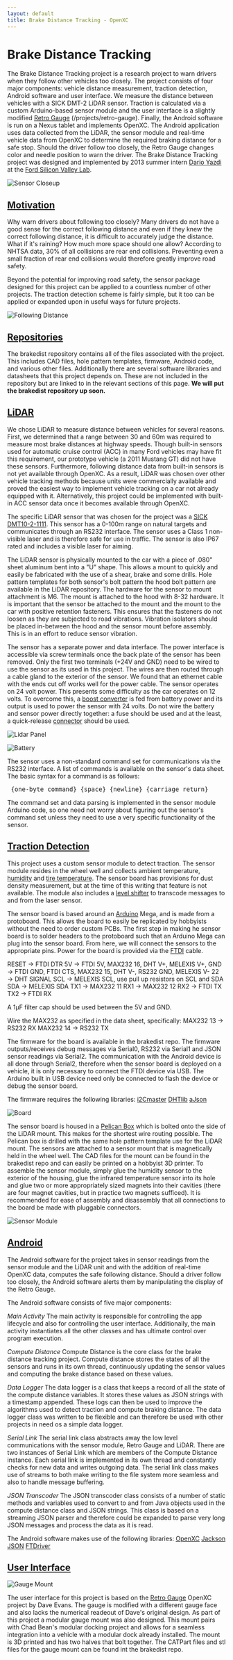```yaml
---
layout: default
title: Brake Distance Tracking - OpenXC
---
```


<div class="page-header">
    <h1>Brake Distance Tracking</h1>
</div>

The Brake Distance Tracking project is a research project to warn drivers when
they follow other vehicles too closely. The project consists of four major components:
vehicle distance measurement, traction detection, Android software and user interface.
We measure the distance between vehicles with a SICK DMT-2 LiDAR sensor.
Traction is calculated via a custom
Arduino-based sensor module and the user interface is a slightly modified [Retro Gauge]
(/projects/retro-gauge).
Finally, the Android software is run on a Nexus tablet and implements OpenXC. The Android
application uses data collected from the LiDAR, the sensor module and real-time vehicle data
from OpenXC to determine
the required braking distance for a safe stop. Should the driver follow too closely, the
Retro Gauge changes color and needle position to warn the driver. The Brake Distance
Tracking project was designed and implemented by 2013 summer intern
[Dario Yazdi](http://github.com/darioyazdi) at the [Ford Silicon Valley Lab](http://fordsvl.com).

![Sensor Closeup](/projects/images/brakedist/lidar_close_up.jpg)

<div class="page-header">
    <h2 id="motivation"><a href="#motivation">Motivation</a></h2>
</div>

Why warn drivers about following too closely? Many drivers do not have
a good sense for the correct following distance and even if they knew the correct
following distance, it is difficult to accurately judge the distance. What if it's raining?
How much more space should one allow? According to NHTSA data, 30% of all collisions
are rear end collisions. Preventing even a small fraction of rear end collisions
would therefore greatly improve road safety.

Beyond the potential for improving road safety, the sensor package designed for this project
can be applied to a countless number of other projects. The traction detection scheme
is fairly simple, but it too can be applied or expanded upon in useful ways for
future projects.

![Following Distance](/projects/images/brakedist/following_distance.jpg)

<div class="page-header">
    <h2 id="repositories"><a href="#repositories">Repositories</a></h2>
</div>

The brakedist repository contains all of the files associated with the project. This includes CAD files, hole pattern templates, firmware, Android code, and various other files. Additionally there are several software libraries and datasheets that this project depends on. These are not included in the repository but are linked to in the relevant sections of this page.  **We will put the brakedist repository up soon.**


<div class="page-header">
    <h2 id="LiDAR"><a href="#lidar">
        LiDAR
    </a></h2>
</div>

We chose LiDAR to measure distance between vehicles for several reasons.
First, we determined that a range between 30 and 60m was required to measure most
brake distances at highway speeds. Though built-in sensors used for automatic cruise control
(ACC) in many Ford vehicles may have fit this requirement,
our prototype vehicle (a 2011 Mustang GT) did not have these sensors. Furthermore,
following distance data from built-in sensors is not yet available through OpenXC.
As a result, LiDAR was chosen over other vehicle
tracking methods because units were commercially available and proved the easiest way
to implement vehicle tracking on a car not already equipped with it.  Alternatively, this
project could be implemented with built-in ACC sensor data once it becomes available through
OpenXC.

The specific LiDAR sensor that was chosen for the project was a [SICK DMT10-2-1111][]. This sensor
has a 0-100m range on natural targets and communicates through an RS232 interface.
The sensor uses a Class 1 non-visible laser and is therefore safe for use in traffic.
The sensor is also IP67 rated and includes a visible laser for aiming.

The LiDAR sensor is physically mounted to the car with a piece of .080" sheet aluminum bent into a "U" shape. This allows a mount to quickly and easily be fabricated with the use of a shear, brake and some drills. Hole pattern templates for both sensor's bolt pattern the hood bolt pattern are available in the LiDAR repository. The hardware for the sensor to mount attachment is M6. The mount is attached to the hood with 8-32 hardware. It is important that the sensor be attached to the mount and the mount to the car with positive retention fasteners. This ensures that the fasteners do not loosen as they are subjected to road vibrations. Vibration isolators should be placed in-between the hood and the sensor mount before assembly. This is in an effort to reduce sensor vibration.

The sensor has a separate power and data interface. The power interface is accessible via screw terminals once the back plate of the sensor has been removed. Only the first two terminals (+24V and GND) need to be wired to use the sensor as its used in this project. The wires are then routed through a cable gland to the exterior of the sensor. We found that an ethernet cable with the ends cut off works well for the power cable. The sensor operates on 24 volt power. This presents some difficulty as the car operates on 12 volts. To overcome this, a [boost converter][] is fed from battery power and its output is used to power the sensor with 24 volts. Do not wire the battery and sensor power directly together: a fuse should be used and at the least, a quick-release [connector][] should be used.

![Lidar Panel](/projects/images/brakedist/lidar_panel.jpg)

![Battery](/projects/images/brakedist/battery_connection.jpg)

The sensor uses a non-standard command set for communications via the RS232
interface. A list of commands is available on the sensor's data sheet. The basic syntax for a command is as follows:

<PRE> {one-byte command} {space} {newline} {carriage return} </PRE>

The command set and data parsing is implemented in the sensor module Arduino code, so one need not worry about figuring out the sensor's command set unless they need to use a very specific functionality of the sensor.



<div class="page-header">
    <h2 id="Traction Detection"><a href="#Traction Detection"> Traction Detection</a></h2>
</div>

This project uses a custom sensor module to detect traction. The sensor module resides in the wheel well and collects ambient temperature, [humidity][] and [tire temperature][]. The sensor board has provisions for dust density measurement, but at the time of this writing that feature is not available. The module also includes a [level shifter][] to transcode messages to and from the laser sensor.

The sensor board is based around an [Arduino][] Mega, and is made from a protoboard. This allows the board to easily be replicated by hobbyists without the need to order custom PCBs. The first step in  making he sensor board is to solder headers to the protoboard such that an Arduino Mega can plug into the sensor board. From here, we will connect the sensors to the appropriate pins. Power for the board is provided via the [FTDI][] cable.

RESET &rarr; FTDI DTR
5V &rarr; FTDI 5V, MAX232 16, DHT V+, MELEXIS V+,
GND &rarr; FTDI GND, FTDI CTS, MAX232 15, DHT V-, RS232 GND, MELEXIS V-
22 &rarr; DHT SIGNAL
SCL &rarr; MELEXIS SCL, use pull up resistors on SCL and SDA
SDA &rarr; MELEXIS SDA
TX1 &rarr; MAX232 11
RX1 &rarr;  MAX232 12
RX2 &rarr;  FTDI TX
TX2 &rarr;  FTDI RX

A 1&mu;F filter cap should be used between the 5V and GND.

Wire the MAX232 as specified in the data sheet, specifically:
MAX232 13 &rarr; RS232 RX
MAX232 14 &rarr; RS232 TX

The firmware for the board is available in the brakedist repo. The firmware outputs/receives debug messages via Serial0, RS232 via Serial1 and JSON sensor readings via Serial2. The communication with the Android device is all done through Serial2, therefore when the sensor board is deployed on a vehicle, it is only necessary to connect the FTDI device via USB. The Arduino built in USB device need only be connected to flash the device or debug the sensor board.

The firmware requires the following libraries:
[i2Cmaster](http://homepage.hispeed.ch/peterfleury/avr-software.html)
[DHTlib](https://github.com/adafruit/DHT-sensor-library)
[aJson](https://github.com/interactive-matter/aJson)

![Board](/projects/images/brakedist/board.jpg)

The sensor board is housed in a [Pelican Box][] which is bolted onto the side of the LiDAR mount. This makes for the shortest wire routing possible. The Pelican box is drilled with the same hole pattern template use for the LiDAR mount. The sensors are attached to a sensor mount that is magnetically held in the wheel well. The CAD files for the mount can be found in the brakedist repo and can easily be printed on a hobbyist 3D printer. To assemble the sensor module, simply glue the humidity sensor to the exterior of the housing, glue the infrared temperature sensor into its hole and glue two or more appropriately sized magnets into their cavities (there are four magnet cavities, but in practice two magnets sufficed). It is recommended for ease of assembly and disassembly that all connections to the board be made with pluggable connectors.

![Sensor Module](/projects/images/brakedist/sensor_module.jpg)


<div class="page-header">
    <h2 id="Android"><a href="#Android">Android</a></h2>
</div>

The Android software for the project takes in sensor readings from the sensor module and the LiDAR unit and with the addition of real-time OpenXC data, computes the safe following distance. Should a driver follow too closely, the Android software alerts them by manipulating the display of the Retro Gauge.

The Android software consists of five major components:

*Main Activity*
The main activity is responsible for controlling the app lifecycle and also for controlling the user interface. Additionally, the main activity instantiates all the other classes and has ultimate control over program execution.

*Compute Distance*
Compute Distance is the core class for the brake distance tracking project. Compute distance stores the states of all the sensors and runs in its own thread, continuously updating the sensor values and computing the brake distance based on these values.

*Data Logger*
The data logger is a class that keeps a record of all the state of the compute distance variables. It stores these values as JSON strings with a timestamp appended. These logs can then be used to improve the algorithms used to detect traction and compute braking distance. The data logger class was written to be flexible and can therefore be used with other projects in need os a simple data logger.

*Serial Link*
The serial link class abstracts away the low level communications with the sensor module, Retro Gauge and LiDAR. There are two instances of Serial Link which are members of the Compute Distance instance. Each serial link is implemented in its own thread and constantly checks for new data and writes outgoing data. The serial link class makes use of streams to both make writing to the file system more seamless and also to handle message buffering.

*JSON Transcoder*
The JSON transcoder class consists of a number of static methods and variables used to convert to and from Java objects used in the compute distance class and JSON strings. This class is based on a streaming JSON parser and therefore could be expanded to parse very long JSON messages and process the data as it is read.

The Android software makes use of the following libraries:
[OpenXC](https://github.com/openxc/openxc-Android)
[Jackson JSON](http://jackson.codehaus.org/)
[FTDriver](https://github.com/openxc/FTDriver)


<div class="page-header">
    <h2 id="User Interface"><a href="#User Interface"> User Interface</a></h2>
</div>

![Gauge Mount](/projects/images/brakedist/gauge_mount.jpg)

The user interface for this project is based on the [Retro Gauge][] OpenXC project by Dave Evans. The gauge is modified with a different gauge face and also lacks the numerical readeout of Dave's original design. As part of this project a modular gauge mount was also designed. This mount pairs with Chad Bean's modular docking project and allows for a seamless integration into a vehicle with a modular dock already installed. The mount is 3D printed and has two halves that bolt together. The CATPart files and stl files for the gauge mount can be found int the brakedist repo.

[Arduino]: http://www.arduino.cc
[boost converter]: http://www.amazon.com/gp/product/B00AMZEUYU/ref=s9_simh_gw_p422_d15_i5?pf_rd_m=ATVPDKIKX0DER&pf_rd_s=center-3&pf_rd_r=1YH0FWTZ4HT7W35B8YGK&pf_rd_t=101&pf_rd_p=470938811&pf_rd_i=507846
[SICK DMT10-2-1111]: https://www.mysick.com/eCat.aspx?go=FinderSearch&Cat=GUS&At=Fa&Cult=English&FamilyID=400&Category=Produktfinder&Selections=47373
[connector]: https://www.sparkfun.com/products/9923
[Retro Gauge]: /projects/retro-gauge.html
[Pelican Box]: http://www.amazon.com/gp/product/B001OPM5QC/ref=ox_sc_act_title_4?ie=UTF8&psc=1&smid=A34FFV8YYDM571
[humidity]: https://www.sparkfun.com/products/10167
[tire temperature]: https://www.sparkfun.com/products/9570
[level shifter]: http://www.digikey.com/product-detail/en/MAX232N/296-1402-5-ND/277048
[FTDI]: https://www.sparkfun.com/products/9718
